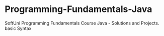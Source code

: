 # Programming-Fundamentals-Java
SoftUni Programming Fundamentals Course Java - Solutions and Projects.
basic Syntax
